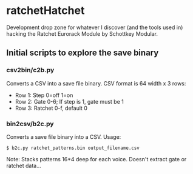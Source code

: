 # ratchetHatchet
Development drop zone for whatever I discover (and the tools used in) hacking the Ratchet Eurorack Module by Schottkey Modular.

## Initial scripts to explore the save binary

### csv2bin/c2b.py
Converts a CSV into a save file binary.
CSV format is 64 width x 3 rows:
- Row 1: Step 0=off 1=on
- Row 2: Gate 0-6; If step is 1, gate must be 1
- Row 3: Ratchet 0-f, default 0

### bin2csv/b2c.py
Converts a save file binary into a CSV.
Usage:

```$ b2c.py ratchet_patterns.bin output_filename.csv```

Note: Stacks patterns 16*4 deep for each voice. Doesn't extract gate or ratchet data...
